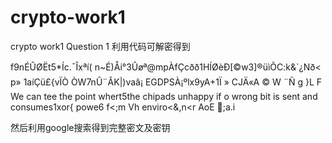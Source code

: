 # crypto-work1
crypto work1
Question 1
利用代码可解密得到

f9nÉÛØËt5*Íc.¯Îxªí( n~É)Åi°3Ûøª@mpÀfÇcðð1HÍØèÐ[©w3]®üìÕC:k&`¿Nð<p» 1aíÇü£{vÏÒ ÒW7nÛ¨ÂK|)vaâ¡  EGDPSÀ¡ºlx9yA+1Ï » CJÄ«A  ©  W  ¨Ñ  g       }L           F    
We can tee the point whert5the chipads unhappy if o wrong bit is sent and consumes1xor{ powe6 f<;m Vh  enviro<&,n<r  AoE ;a.i

然后利用google搜索得到完整密文及密钥
